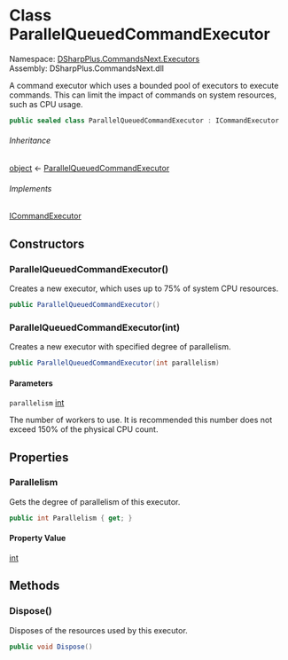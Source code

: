 # Class ParallelQueuedCommandExecutor

Namespace: [DSharpPlus.CommandsNext.Executors](DSharpPlus.CommandsNext.Executors.md)  
Assembly: DSharpPlus.CommandsNext.dll

A command executor which uses a bounded pool of executors to execute commands. This can limit the impact of
commands on system resources, such as CPU usage.

```csharp
public sealed class ParallelQueuedCommandExecutor : ICommandExecutor
```

###### Inheritance

[object](https://learn.microsoft.com/dotnet/api/system.object) ← 
[ParallelQueuedCommandExecutor](DSharpPlus.CommandsNext.Executors.ParallelQueuedCommandExecutor.md)

###### Implements

[ICommandExecutor](DSharpPlus.CommandsNext.Executors.ICommandExecutor.md)

## Constructors

### <a id="DSharpPlus_CommandsNext_Executors_ParallelQueuedCommandExecutor__ctor"></a>ParallelQueuedCommandExecutor\(\)

Creates a new executor, which uses up to 75% of system CPU resources.

```csharp
public ParallelQueuedCommandExecutor()
```

### <a id="DSharpPlus_CommandsNext_Executors_ParallelQueuedCommandExecutor__ctor_System_Int32_"></a>ParallelQueuedCommandExecutor\(int\)

Creates a new executor with specified degree of parallelism.

```csharp
public ParallelQueuedCommandExecutor(int parallelism)
```

#### Parameters

`parallelism` [int](https://learn.microsoft.com/dotnet/api/system.int32)

The number of workers to use. It is recommended this number does not exceed 150% of the physical CPU count.

## Properties

### <a id="DSharpPlus_CommandsNext_Executors_ParallelQueuedCommandExecutor_Parallelism"></a>Parallelism

Gets the degree of parallelism of this executor.

```csharp
public int Parallelism { get; }
```

#### Property Value

[int](https://learn.microsoft.com/dotnet/api/system.int32)

## Methods

### <a id="DSharpPlus_CommandsNext_Executors_ParallelQueuedCommandExecutor_Dispose"></a>Dispose\(\)

Disposes of the resources used by this executor.

```csharp
public void Dispose()
```


